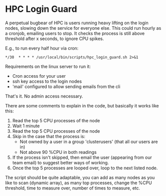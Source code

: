 HPC Login Guard
====
A perpetual bugbear of HPC is users running heavy lifting on the login nodes, slowing down the service for everyone else. 
This could run hourly as a cronjob, emailing users to stop. It checks the process is still above threshold after x seconds, to ignore CPU spikes. 

E.g., to run every half hour via cron:

```*/30  * * * * /usr/local/bin/scripts/hpc_login_guard.sh 2>&1```

Requirements on the linux server to run it:
* Cron access for your user
* ssh key access to the login nodes
* 'mail' configured to allow sending emails from the cli
  
That's it. No admin access necessary.

There are some comments to explain in the code, but basically it works like this:
1) Read the top 5 CPU processes of the node
2) Wait 1 minute
3) Read the top 5 CPU processes of the node
4) Skip in the case that the process is:
    * Not owned by a user in a group 'clusterusers' (that all our users are in)
    * Not above 90 %CPU in both readings
5) If the process isn't skipped, then email the user (appearing from our team email) to suggest better ways of working.
6) Once the top 5 processes are looped over, loop to the next listed node.

The script should be quite adaptable, you can add as many nodes as you like to scan (dynamic array), as many top processes, change the %CPU threshold, time to measure over, number of times to measure, etc.

